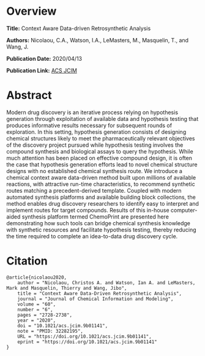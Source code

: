 # Overview
**Title:**
Context Aware Data-driven Retrosynthetic Analysis

**Authors:**
Nicolaou, C.A., Watson, I.A., LeMasters, M., Masquelin, T., and Wang, J.

**Publication Date:**
2020/04/13

**Publication Link:**
[ACS JCIM](https://pubs.acs.org/doi/10.1021/acs.jcim.9b01141)


# Abstract
Modern drug discovery is an iterative process relying on hypothesis generation through exploitation of available data and hypothesis testing that produces informative results necessary for subsequent rounds of exploration. 
In this setting, hypothesis generation consists of designing chemical structures likely to meet the pharmaceutically relevant objectives of the discovery project pursued while hypothesis testing involves the compound synthesis and biological assays to query the hypothesis. 
While much attention has been placed on effective compound design, it is often the case that hypothesis generation efforts lead to novel chemical structure designs with no established chemical synthesis route. 
We introduce a chemical context aware data-driven method built upon millions of available reactions, with attractive run-time characteristics, to recommend synthetic routes matching a precedent-derived template. Coupled with modern automated synthesis platforms and available building block collections, the method enables drug discovery researchers to identify easy to interpret and implement routes for target compounds. Results of this in-house computer-aided synthesis platform termed ChemoPrint are presented here demonstrating how such tools can bridge chemical synthesis knowledge with synthetic resources and facilitate hypothesis testing, thereby reducing the time required to complete an idea-to-data drug discovery cycle.


# Citation
```
@article{nicolaou2020,
    author = "Nicolaou, Christos A. and Watson, Ian A. and LeMasters, Mark and Masquelin, Thierry and Wang, Jibo",
    title = "Context Aware Data-Driven Retrosynthetic Analysis",
    journal = "Journal of Chemical Information and Modeling",
    volume = "60",
    number = "6",
    pages = "2728-2738",
    year = "2020",
    doi = "10.1021/acs.jcim.9b01141",
    note = "PMID: 32282195",
    URL = "https://doi.org/10.1021/acs.jcim.9b01141",
    eprint = "https://doi.org/10.1021/acs.jcim.9b01141"
}
```
